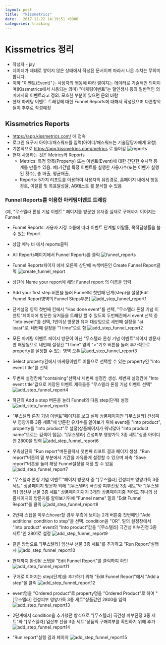 ```yaml
---
layout: post
title:  "kissmetrics"
date:   2017-12-22 14:19:51 +0900
categories: tracking
---
```


# Kissmetrics 정리
+ 작성자 - jay
+ 데이터가 제데로 쌓이지 않은 상태에서 작성된 문서이며 따라서 나온 수치는 무의미 합니다.
+ 이하 "이벤트(Event)"는 사용자의 행동에 따라 쌓여지는 데이터로 기술적인 의미이며(Kissmetrics에서 사용되는 의미) "마케팅이벤트"는 할인생사 등의 일반적인 의미에서의 이벤트라고 정의. 모호한 부분이 있으면 문의 바람
+ 현재 마케팅 이벤트 트래킹에 대한 Funnel Reports에 대해서 작성됐으며 다른항목들이 추후로 작성예정

## Kissmetrics Reports
+ https://app.kissmetrics.com/ 에 접속
+ 로그인 요구시 아이디/패스워드를 입력(아이디/패스워드는 기술담당자에게 요청)
+ 기본적으로 https://app.kissmetrics.com/metrics 로 들어감
    ![reports](reports.png)
+ 현재 사용하는 것은 Metrics와 Reports
    - Metrics: 특정 항목(Property) 또는 이벤트(Event)에 대한 간단한 수치적 통계를 만들수 있음. 예)기간별 특정 이벤트를 실행한 사용자수(또는 이벤가 실행된 횟수), 총 매출, 평균매출,  
    - Reports: 5가지 리포트를 이용하여 사용자의 유입경로, 홈페이지 내에서 행동경로, 이탈률 및 목표달성율, AB테스트 를 분석할 수 있음

### Funnel Reports를 이용한 마케팅이벤트 트래킹
(예, "무스텔라 론칭 기념 이벤트" 페이지를 방문한 유저중 실제로 구매까지 이어지는 Funnel)
+ Funnel Reports: 사용자 지정 흐름에 따라 이벤트 단계별 이탈률, 목적달성률을 볼수 있는 Report
+ 상담 메뉴 바 에서 reports클릭
+ All Reports페이지에서 Funnel Reports를 클릭
![funnel_reports](funnel_reports.png)

+ Funnel Reports페이지 에서 오른쪽 상단에 녹색버튼인 Create Funnel Report클릭
![create_funnel_report](create_funnel_report.png)

+ 상단에 Name your report에 해당 Funnel report 의 이름을 입력
+ Add your first step 버튼을 눌러 Funnel의 첫번째 단계(step)을 설정(Edit Funnel Report영역의 Funnel Steps부분)
![add_step_funnel_report1](add_step_funnel_report1.png)

+ 단계설정 영역 첫번째 칸에서 "Has done event"를 선택, "무스텔라 론칭 기념 이벤트"페이지에 방문한 유저들을 트래킹 할 수 있도록 두번째칸에서 event 선택 중 "Into event"를 선택, 1번이상 방문한 유저 대상임으로 세번째 설정을 "at least"로, 네번째 설정을 "1 time"으로 함
![add_step_funnel_report2](add_step_funnel_report2.png)

+ 모든 마케팅 이벤트 페이지 방문이 아닌 "무스텔라 론칭 기념 이벤트"페이지 방문자만 해당됨으로 네번째 설정칸 "1 time" 옆의 ">"기호 버튼을 눌러 추가적으로 property를 설정할 수 있는 영역 오픈
![add_step_funnel_report3](add_step_funnel_report3.png)

+ Select property칸에서 마케팅이벤트 이름으로 선택할 수 있는 property인 "Into event title"를 선택
+ 두번째 설정칸에 "containing"선택시 세번째 설정칸 생성. 세번째 설정칸에 "Into event title"값으로 저장된 이벤트 제목들중 "무스텔라 론칭 기념 이벤트 선택"
![add_step_funnel_report4](add_step_funnel_report4.png)

+ 하단의 Add a step 버튼을 눌러 Funnel의 다음 step(단계) 설정
![add_step_funnel_report5](add_step_funnel_report5.png)

+ "무스텔라 론칭 기념 이벤트"페이지를 보고 실제 상품페이지인 "[무스텔라] 건성피부 영양가득 3종 세트"에 방문한 유저수를 알아보기 위해 event를 "Into product", property를 "Into product"로 설정(상품페이지가 워낙많아 "Into product name"으로는 검색이 힘듬). "[무스텔라] 건성피부 영양가득 3종 세트"상품 아이디 인 2800을 입력
![add_step_funnel_report6](add_step_funnel_report6.png)

+ 우측상단의 "Run report"버튼클릭시 첫번째 리포트 결과 페이지 생성. "Run report"버튼의 밑 부분에서 기간을 자유롭게 설정할 수 있으며 좌측 "Save report"버튼을 눌러 해당 Funnel설정을 저장 할 수 있음
![add_step_funnel_report7](add_step_funnel_report7.png)

+ "무스텔라 론칭 기념 이벤트"페이지 방문자 중 "[무스텔라] 건성피부 영양가득 3종 세트" 상품페이지 방문자 외에 "[무스텔라] 극건성 피부진정 3종 세트"와 "[무스텔라] 임산부 선물 3종 세트" 상품페이지까지 3개의 상품페이지중 적어도 하나의 상품페이지의 방문자를 알아보기위에 "Funnel name" 밑의 "Edit Funnel Report"를 클릭
![add_step_funnel_report8](add_step_funnel_report8.png)

+ 2번째 스탭을 마우스hover할 경우 우측에 보이는 2개 버튼중 첫번째인 "Add additional condition to step"을 선택. condition을 "OR". 밑의 설정창에서 "Into product" event의 "Into product"값을 "[무스텔라] 극건성 피부진정 3종 세트"인 2801로 설정
![add_step_funnel_report9](add_step_funnel_report9.png)

+ 같은 방법으로 "[무스텔라] 임산부 선물 3종 세트"를 추가하고 "Run Report"실행시
![add_step_funnel_report10](add_step_funnel_report10.png)
+ 현재까지 완성된 스탭을 "Edit Funnel Report"를 클릭하여 확인
![add_step_funnel_report11](add_step_funnel_report11.png)

+ 구매로 이어지는 step(단계)을 추가하기 위해 "Edit Funnel Report"에서 "Add a step"을 클릭
![add_step_funnel_report12](add_step_funnel_report12.png)

+ event명을 "Ordered product"로 property명을 "Ordered Product"로 하여 "[무스텔라] 건성피부 영양가득 3종 세트"상품값인 2800을 입력
![add_step_funnel_report13](add_step_funnel_report13.png)

+ 2단계에서 condition을 추가했던 방식으로 "[무스텔라] 극건성 피부진정 3종 세트"와 "[무스텔라] 임산부 선물 3종 세트"상품의 구매여부를 확인하기 위해 추가
![add_step_funnel_report14](add_step_funnel_report14.png)

+ "Run report"실행 결과 페이지
![add_step_funnel_report15](add_step_funnel_report15.png)
